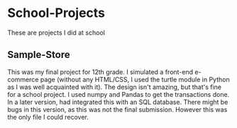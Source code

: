 # School-Projects
These are projects I did at school

## Sample-Store
This was my final project for 12th grade. I simulated a front-end e-commerce page (without any HTML/CSS, I used the turtle module in Python as I was well acquainted with it).
The design isn't amazing, but that's fine for a school project. I used numpy and Pandas to get the transactions done.
In a later version, had integrated this with an SQL database.
There might be bugs in this version, as this was not the final submission. However this was the only file I could recover.
